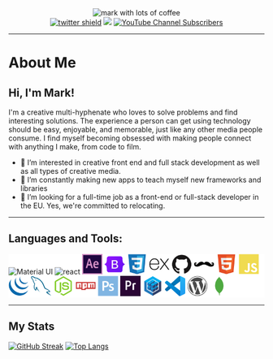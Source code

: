 <div id="header" align="center">
  <img src="https://user-images.githubusercontent.com/112417090/196089857-bc426d38-c4cf-44c5-9264-d2d334ef75b1.jpg" alt="mark with lots of coffee" width="100"/>

<div id="badges">
  <a href="https://twitter.com/markgardneratx"><img src="https://img.shields.io/twitter/url?url=https%3A%2F%2Ftwitter.com%2Fmarkgardneratx" alt="twitter shield"></a>
 <a href="https://www.linkedin.com/in/mark-gardner-2b214817/"><img src="https://img.shields.io/badge/LinkedIn-blue?logo=linkedin&logoColor=white&style=flat"></a>
  <a href="https://youtube.com/theweirdlings"><img alt="YouTube Channel Subscribers" src="https://img.shields.io/youtube/channel/subscribers/UCV_j3wMR3-bRQeihg8n7oNQ?style=social"></a>
 
  
  </div>
  </div>
  
  ---
<h1>About Me</h1>

<h2>Hi, I'm Mark!</h2>

I'm a creative multi-hyphenate who loves to solve problems and find interesting solutions. The experience a person can get using technology should be easy, enjoyable, and memorable, just like any other media people consume. I find myself becoming obsessed with making people connect with anything I make, from code to film.

- 👀 I’m interested in creative front end and full stack development as well as all types of creative media.
- 🌱 I’m constantly making new apps to teach myself new frameworks and libraries
- 💞️ I’m looking for a full-time job as a front-end or full-stack developer in the EU. Yes, we're committed to relocating. 

---

<h2>Languages and Tools:</h2>
<div id='tools' style="background-color:white;">
 <img src="https://cdn.jsdelivr.net/gh/devicons/devicon/icons/materialui/materialui-original.svg" width="40" height="40" alt="Material UI"/>        
 <img src="https://cdn.jsdelivr.net/gh/devicons/devicon/icons/react/react-original.svg" width="40" height="40" alt="react"/>    
 <img src="https://github.com/devicons/devicon/blob/master/icons/aftereffects/aftereffects-original.svg" width="40" height="40" alt="After Effects">
 <img src="https://github.com/devicons/devicon/blob/master/icons/bootstrap/bootstrap-original.svg" width="40" height="40" alt="Bootstrap">
 <img src="https://github.com/devicons/devicon/blob/master/icons/css3/css3-original.svg" width="40" height="40" alt="CSS3">
 <img src="https://github.com/devicons/devicon/blob/master/icons/express/express-original.svg" width="40" height="40" alt="CSS3">
 <img src="https://github.com/devicons/devicon/blob/master/icons/github/github-original.svg" width="40" height="40" alt="GitHub">
 <img src="https://github.com/devicons/devicon/blob/master/icons/handlebars/handlebars-original.svg" width="40" height="40" alt="GitHub">
 <img src="https://github.com/devicons/devicon/blob/master/icons/html5/html5-original.svg" width="40" height="40" alt="HTML5">
 <img src="https://github.com/devicons/devicon/blob/master/icons/javascript/javascript-plain.svg" width="40" height="40" alt="Javascript">
 <img src="https://github.com/devicons/devicon/blob/master/icons/jquery/jquery-original.svg" width="40" height="40" alt="JQuery">
 <img src="https://github.com/devicons/devicon/blob/master/icons/mysql/mysql-original.svg" width="40" height="40" alt="JQuery">
 <img src="https://github.com/devicons/devicon/blob/master/icons/nodejs/nodejs-original.svg" width="40" height="40" alt="Node.js">
<img src="https://github.com/devicons/devicon/blob/master/icons/npm/npm-original-wordmark.svg" width="40" height="40" alt="Node.js">
  <img src="https://github.com/devicons/devicon/blob/master/icons/photoshop/photoshop-plain.svg" width="40" height="40" alt="Photoshop">
  <img src="https://github.com/devicons/devicon/blob/master/icons/premierepro/premierepro-plain.svg" width="40" height="40" alt="Premiere Pro">
  <img src="https://github.com/devicons/devicon/blob/master/icons/sequelize/sequelize-original.svg" width="40" height="40" alt="Premiere Pro">
  <img src="https://github.com/devicons/devicon/blob/master/icons/vscode/vscode-original.svg" width="40" height="40" alt="VS Code">
  <img src="https://github.com/devicons/devicon/blob/master/icons/wordpress/wordpress-plain.svg" width="40" height="40" alt="Wordpress">
  <img src="https://github.com/devicons/devicon/blob/master/icons/mongodb/mongodb-plain.svg" width="40" height="40" alt="MongoDB">
  </div>
  
  ---
  
  <h2> My Stats</h2>
  
[![GitHub Streak](https://streak-stats.demolab.com?user=MarkGATX&theme=onedark_duo&hide_border=true)](https://git.io/streak-stats)
[![Top Langs](https://github-readme-stats.vercel.app/api/top-langs/?username=MarkGATX&theme=onedark&layout=compact)](https://github.com/anuraghazra/github-readme-stats)


  
<!---
MarkGATX/MarkGATX is a ✨ special ✨ repository because its `README.md` (this file) appears on your GitHub profile.
You can click the Preview link to take a look at your changes.
--->

